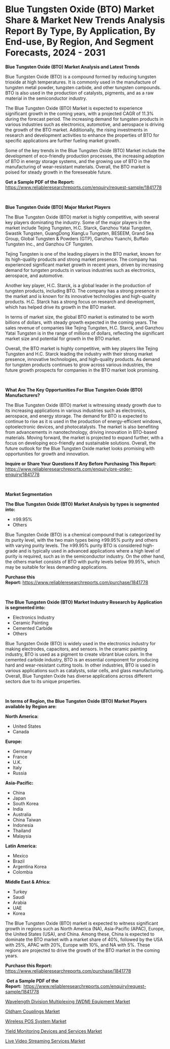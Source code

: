 <p><h1>Blue Tungsten Oxide (BTO) Market Share & Market New Trends Analysis Report By Type, By Application, By End-use, By Region, And Segment Forecasts, 2024 - 2031</h1></p><p><strong>Blue Tungsten Oxide (BTO) Market Analysis and Latest Trends</strong></p>
<p><p>Blue Tungsten Oxide (BTO) is a compound formed by reducing tungsten trioxide at high temperatures. It is commonly used in the manufacture of tungsten metal powder, tungsten carbide, and other tungsten compounds. BTO is also used in the production of catalysts, pigments, and as a raw material in the semiconductor industry.</p><p>The Blue Tungsten Oxide (BTO) Market is expected to experience significant growth in the coming years, with a projected CAGR of 11.3% during the forecast period. The increasing demand for tungsten products in various industries such as electronics, automotive, and aerospace is driving the growth of the BTO market. Additionally, the rising investments in research and development activities to enhance the properties of BTO for specific applications are further fueling market growth.</p><p>Some of the key trends in the Blue Tungsten Oxide (BTO) Market include the development of eco-friendly production processes, the increasing adoption of BTO in energy storage systems, and the growing use of BTO in the manufacturing of wear-resistant materials. Overall, the BTO market is poised for steady growth in the foreseeable future.</p></p>
<p><strong>Get a Sample PDF of the Report:&nbsp;</strong> <a href="https://www.reliableresearchreports.com/enquiry/request-sample/1841778">https://www.reliableresearchreports.com/enquiry/request-sample/1841778</a></p>
<p>&nbsp;</p>
<p><strong>Blue Tungsten Oxide (BTO) Major Market Players</strong></p>
<p><p>The Blue Tungsten Oxide (BTO) market is highly competitive, with several key players dominating the industry. Some of the major players in the market include Tejing Tungsten, H.C. Starck, Ganzhou Yatai Tungsten, Swastik Tungsten, GuangDong XiangLu Tungsten, BESEEM, Grand Sea Group, Global Tungsten & Powders (GTP), Ganzhou Yuanchi, Buffalo Tungsten Inc., and Ganzhou CF Tungsten.</p><p>Tejing Tungsten is one of the leading players in the BTO market, known for its high-quality products and strong market presence. The company has experienced significant market growth in recent years, driven by increasing demand for tungsten products in various industries such as electronics, aerospace, and automotive.</p><p>Another key player, H.C. Starck, is a global leader in the production of tungsten products, including BTO. The company has a strong presence in the market and is known for its innovative technologies and high-quality products. H.C. Starck has a strong focus on research and development, which has helped drive its growth in the BTO market.</p><p>In terms of market size, the global BTO market is estimated to be worth billions of dollars, with steady growth expected in the coming years. The sales revenue of companies like Tejing Tungsten, H.C. Starck, and Ganzhou Yatai Tungsten is in the range of millions of dollars, reflecting the significant market size and potential for growth in the BTO market.</p><p>Overall, the BTO market is highly competitive, with key players like Tejing Tungsten and H.C. Starck leading the industry with their strong market presence, innovative technologies, and high-quality products. As demand for tungsten products continues to grow across various industries, the future growth prospects for companies in the BTO market look promising.</p></p>
<p>&nbsp;</p>
<p><strong>What Are The Key Opportunities For Blue Tungsten Oxide (BTO) Manufacturers?</strong></p>
<p><p>The Blue Tungsten Oxide (BTO) market is witnessing steady growth due to its increasing applications in various industries such as electronics, aerospace, and energy storage. The demand for BTO is expected to continue to rise as it is used in the production of energy-efficient windows, optoelectronic devices, and photocatalysts. The market is also benefiting from advancements in nanotechnology, driving innovation in BTO-based materials. Moving forward, the market is projected to expand further, with a focus on developing eco-friendly and sustainable solutions. Overall, the future outlook for the Blue Tungsten Oxide market looks promising with opportunities for growth and innovation.</p></p>
<p><strong>Inquire or Share Your Questions If Any Before Purchasing This Report:</strong> <a href="https://www.reliableresearchreports.com/enquiry/pre-order-enquiry/1841778">https://www.reliableresearchreports.com/enquiry/pre-order-enquiry/1841778</a></p>
<p>&nbsp;</p>
<p><strong>Market Segmentation</strong></p>
<p><strong>The Blue Tungsten Oxide (BTO) Market Analysis by types is segmented into:</strong></p>
<p><ul><li>≥99.95%</li><li>Others</li></ul></p>
<p><p>Blue Tungsten Oxide (BTO) is a chemical compound that is categorized by its purity level, with the two main types being ≥99.95% purity and others with varying purity levels. The ≥99.95% purity BTO is considered high-grade and is typically used in advanced applications where a high level of purity is required, such as in the semiconductor industry. On the other hand, the others market consists of BTO with purity levels below 99.95%, which may be suitable for less demanding applications.</p></p>
<p><strong>Purchase this Report:&nbsp;</strong><a href="https://www.reliableresearchreports.com/purchase/1841778">https://www.reliableresearchreports.com/purchase/1841778</a></p>
<p>&nbsp;</p>
<p><strong>The Blue Tungsten Oxide (BTO) Market Industry Research by Application is segmented into:</strong></p>
<p><ul><li>Electronics Industry</li><li>Ceramic Painting</li><li>Cemented Carbide</li><li>Others</li></ul></p>
<p><p>Blue Tungsten Oxide (BTO) is widely used in the electronics industry for making electrodes, capacitors, and sensors. In the ceramic painting industry, BTO is used as a pigment to create vibrant blue colors. In the cemented carbide industry, BTO is an essential component for producing hard and wear-resistant cutting tools. In other industries, BTO is used in various applications such as catalysts, solar cells, and glass manufacturing. Overall, Blue Tungsten Oxide has diverse applications across different sectors due to its unique properties.</p></p>
<p>&nbsp;</p>
<p><strong>In terms of Region, the Blue Tungsten Oxide (BTO) Market Players available by Region are:</strong></p>
<p>
    <p> <strong> North America: </strong>
        <ul>
            <li>United States</li>
            <li>Canada</li>
        </ul>
        </p> 
    <p> <strong> Europe: </strong>
        <ul>
            <li>Germany</li>
            <li>France</li>
            <li>U.K.</li>
            <li>Italy</li>
            <li>Russia</li>
        </ul>
        </p> 
    <p> <strong> Asia-Pacific: </strong>
        <ul>
            <li>China</li>
            <li>Japan</li>
            <li>South Korea</li>
            <li>India</li>
            <li>Australia</li>
            <li>China Taiwan</li>
            <li>Indonesia</li>
            <li>Thailand</li>
            <li>Malaysia</li>
        </ul>
        </p> 
    <p> <strong> Latin America: </strong>
        <ul>
            <li>Mexico</li>
            <li>Brazil</li>
            <li>Argentina Korea</li>
            <li>Colombia</li>
        </ul>
        </p> 
    <p> <strong> Middle East & Africa: </strong>
        <ul>
            <li>Turkey</li>
            <li>Saudi</li>
            <li>Arabia</li>
            <li>UAE</li>
            <li>Korea</li>
        </ul>
    </p>
    </p>
<p><p>The Blue Tungsten Oxide (BTO) market is expected to witness significant growth in regions such as North America (NA), Asia-Pacific (APAC), Europe, the United States (USA), and China. Among these, China is expected to dominate the BTO market with a market share of 40%, followed by the USA with 25%, APAC with 20%, Europe with 10%, and NA with 5%. These regions are projected to drive the growth of the BTO market in the coming years.</p></p>
<p><strong>Purchase this Report: </strong><a href="https://www.reliableresearchreports.com/purchase/1841778">https://www.reliableresearchreports.com/purchase/1841778</a></p>
<p>&nbsp;<strong>Get a Sample PDF of the Report:&nbsp;&nbsp;</strong><a href="https://www.reliableresearchreports.com/enquiry/request-sample/1841778">https://www.reliableresearchreports.com/enquiry/request-sample/1841778</a></p>
<p><strong></strong></p>
<p><p><a href="https://github.com/tamvrosiya/Market-Research-Report-List-3/blob/main/wavelength-division-multiplexing-wdm-equipment-market.md">Wavelength Division Multiplexing (WDM) Equipment Market</a></p><p><a href="https://issuu.com/reportprime-2/docs/oldham-couplings-market-size-2030.pptx">Oldham Couplings Market</a></p><p><a href="https://medium.com/@norvalolson/wireless-pos-system-market-research-report-its-history-and-forecast-2024-to-2031-b075023ef4fd">Wireless POS System Market</a></p><p><a href="https://github.com/pizolina/Market-Research-Report-List-3/blob/main/yield-monitoring-devices-and-services-market.md">Yield Monitoring Devices and Services Market</a></p><p><a href="https://medium.com/@karenglover656/live-video-streaming-services-market-furnishes-information-on-market-share-market-trends-and-1a7adb788ac6">Live Video Streaming Services Market</a></p></p>